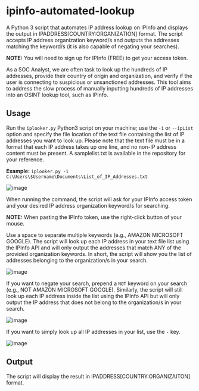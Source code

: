 # ipinfo-automated-lookup
A Python 3 script that automates IP address lookup on IPInfo and displays the output in IPADDRESS[COUNTRY:ORGANIZATION] format. The script accepts IP address organization keyword/s and outputs the addresses matching the keyword/s (it is also capable of negating your searches). 

**NOTE:** You will need to sign up for IPInfo (FREE) to get your access token.

As a SOC Analyst, we are often task to look up the hundreds of IP addresses, provide their country of origin and organization, and verify if the user is connecting to suspicious or unsanctioned addresses. This tool aims to address the slow process of manually inputting hundreds of IP addresses into an OSINT lookup tool, such as IPInfo.

## Usage

Run the `iplooker.py` Python3 script on your machine; use the `-i` or `--ipList` option and specify the file location of the text file containing the list of IP addresses you want to look up. Please note that the text file must be in a format that each IP address takes up one line, and no non-IP address content must be present. A samplelist.txt is available in the repository for your reference.

**Example:** `iplooker.py -i C:\Users\$Username\Documents\List_of_IP_Addresses.txt`

![image](https://github.com/UncleSocks/ipinfo-automated-lookup/assets/79778613/ff56eb5c-4da2-4b26-a869-ce46395aec3f)

When running the command, the script will ask for your IPInfo access token and your desired IP address organization keyword/s for searching. 

**NOTE:** When pasting the IPInfo token, use the right-click button of your mouse.

Use a space to separate multiple keywords (e.g., AMAZON MICROSOFT GOOGLE). The script will look up each IP address in your text file list using the IPInfo API and will only output the addresses that match ANY of the provided organization keywords. In short, the script will show you the list of addresses belonging to the organization/s in your search.

![image](https://github.com/UncleSocks/ipinfo-automated-lookup/assets/79778613/e68508ad-f521-4a7d-ba3c-f8a5fb8a52f9)

If you want to negate your search, prepend a `NOT` keyword on your search (e.g., NOT AMAZON MICROSOFT GOOGLE). Similarly, the script will still look up each IP address inside the list using the IPInfo API but will only output the IP address that does not belong to the organization/s in your search.

![image](https://github.com/UncleSocks/ipinfo-automated-lookup/assets/79778613/25890c0b-0bc7-43e4-a0fd-9e0b29f9251c)

If you want to simply look up all IP addresses in your list, use the `-` key.

![image](https://github.com/UncleSocks/ipinfo-automated-lookup/assets/79778613/9278f3eb-c5c7-4ea4-b84e-8830a72286e5)

## Output

The script will display the result in IPADDRESS[COUNTRY:ORGANIZAITON] format. 
